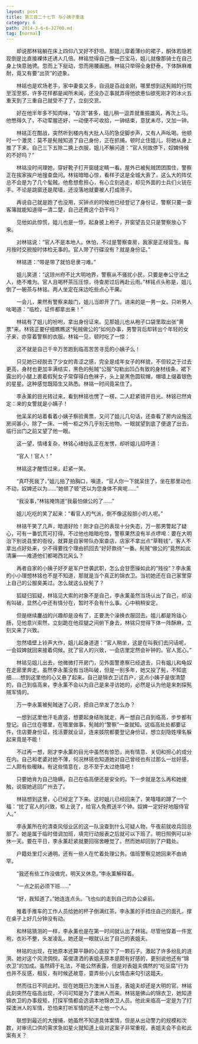```yaml
---
layout: post
title: 第三百二十七节 与小姨子重逢
category: 6
path: 2014-3-6-6-32700.md
tag: [normal]
---
```


　　却说那林铭躺在床上四仰八叉好不舒坦。那姐儿穿着薄纱的裙子，酮体若隐若现倒是比直接裸体还诱人几倍。林铭觉得自己像一匹宝马，姐儿就像那骑士在自己身上快意驰骋。忽而上下挺动，忽而用腰画圈。林铭只举得全身舒泰，下体酥麻难耐，竟又有要“出货”的迹象。

　　林铭也是欢场老手，家中妻妾又多，自诩是百战金刚，哪里想到这髡贼的行院至淫至邪，许多花样都是闻所未闻，还没办正事就弄得他欲悳仙欲死刚才的冰火五重天到了三重自己就受不了了，立刻交货。

　　好在他半年多不知肉味，“存货”甚多，姐儿稍一逗弄就重振雄风，再次上马。他憋得久了，不动荤腥还好，一动便不可收拾，一钟结束，意犹未尽，又加一钟。

　　林铭正在酣战，突然听到楼内有大批人马的急促脚步声，又有人声吆喝。他顿时一个激灵：莫不是髡贼知道了自己身份，正在抓捕。顿时止住姐儿，将她从身上推了下来。自己三下五除二换上衣服，姐儿不解问道：“官人何故停下，奴婢侍候的不好吗？”

　　林铭没时间理她，穿好靴子打开窗缝定睛一看。屋外已被髡贼团团围住，警察正在挨家挨户地搜查盘问。林铭暗暗心惊，看样子这是全城大索了，这么大的阵仗总不会是为了几个髦贼。他愈想愈担心，有心立刻逃走，却见外面的士兵们火铳在手。不论是跳窗还是爬墙，还没落地就要被人打成筛子。

　　再说自己就是跑了也没用，买钟点的时候他已经登记了身份证，警察只要一查客簿就能知道得一清二楚，自己还费这个劲干吗？

　　见他如此惊慌，姐儿也是一惊，起身披上袍子，开窗望去见只是警察放心下来。

　　对林铭说：“官人不是本地人。休怕，不过是警察查房，我家是正经营生。每月按时交税按时体检无事的。官人带了行碟没有？就是身份证。”

　　林铭道：“带是带了就怕皂隶刁难。”

　　姐儿笑道：“这琼州府不比大明地界，警察从不骚扰小民，只要是奉公守法之人，绝不难为。官人且喝杯茶压压惊，待查房过后再赴云雨。”林铭点头称是，姐儿倒了一碗茶与林铭。两人坐定在床边吃些点心干果。

　　一会儿，果然有警察来敲门，姐儿当即开了门。进来的是一男一女。只听男人吆喝道：“临检，证件都拿出来！”

　　林铭有了姐儿的吩咐，拿出身份证来。见那姐儿也从袍子口袋里取出张“黄票”来。林铭正要仔细瞧瞧这“髡贼做公的”如何办事，男警背后却转出个年轻的女子来，亦穿着警察的衣服。林铭一见，顿时吃了一惊：

　　这不就是自己千辛万苦跑到临高苦苦寻觅的小姨子么！

　　只见她已经脱去了少女的青涩之感，完全是成年女子的样貌，不但较之于过去更高，身材也更加丰满结实，黑色的髡贼“公服”勾勒出凹凸有致的身材线条，裙下露出的小腿上裹着假髡女子常穿得白色袜子，头上是黑色圆软帽，帽墙上缀着银色的星星。这种感觉既陌生又熟悉。林铭一时间竟呆住了。

　　李永薰的目光转过来，看到林铭也愣了一楞，二人赶紧错开目光。林铭已然肯定：来的女警就是小姨子！

　　他呆呆的站着看着小姨子察验黄票，又问了姐儿几句话，还查看了房内设施这房间甚小，除了一床、一椅一柜之外几乎别无他物，一眼就望到底了便退了出去，临行出门之前又望了他一眼。

　　这一望，情绪复杂，林铭心绪纷乱正在发愣，却听姐儿招呼道：

　　“官人！官人！”

　　林铭这才醒悟过来，赶紧一笑。

　　“真吓死我了，”姐儿拍了拍胸口，嗔道，“官人你一下就呆住了，坐在那里动也不动，奴婢还以为……”她顿了顿“还以为您身体不爽呢……”

　　“我没事，”林铭掩饰道“我最怕做公的了……”

　　姐儿吃吃的笑了起来：“看官人的气派，倒不像这般胆小的人呢。”

　　林铭干笑了几声，暗道好险！刚才自己的表现十分失态，万一那男警起了疑心，可有一番饥荒可打得。不过他也暗暗吃惊，警察果然没有半点啰唣：要在大明治下别说县里的衙役，就算是自家带队办案查店，店家不拿出点“草鞋钱”，客人不拿出点好处来，少不得要找个理由抓回去“好好款待”一番。髡贼“做公的”竟然如此清廉——难道他们都喝西北风么？

　　再者自家的小姨子好歹是军户世袭武职，怎么会甘愿操如此的“贱役”？李永薰的小小理想林铭也不是不知道，那就是当个真正的锦衣卫。当初她还在自己家里穿上自己的公服臭美过。怎么就这么投髡了？

　　狐疑归狐疑，林铭见大索的对象不是自己，李永薰虽然当场认出了自己，却没有叫破，显然心中还有情分在，暂时不会有什么事。心中稍稍安定。

　　但是继续鏖战的兴趣却是没有了，正要洗个澡换衣服回去。姐儿都是玲珑心肠，见他意兴索然，立刻跪在他双腿之间俯下身去，林铭只觉得下体一阵酥麻，立刻又来了兴致。

　　忽然墙壁上铃声大作，姐儿起身道道：“官人稍坐，这是在叫我们去问话呢，一会奴婢就回来接着伺候。扰了官人的兴致，一会店里定然会补钟的。官人宽心。”

　　林铭见姐儿出去，他微微打开房门，见外面警悳察已经退去，只有姐儿和龟奴在走廊里奔走。虽然李永薰没有当场叫破，但是一别多年，她又投了髡，不知底细……想到这里他的心又悬了起来。自己是锦衣卫试百户，这点小姨子是很清楚的，自己到临高来，李永薰不会以为自己是来寻访她的，必然是认为他是来刺探髡贼军情的。

　　万一李永薰被髡贼迷了心窍，把自己举发了怎么办？

　　一想到这里他汗毛直竖，想要起身结账就走，再一想自己自到临高，步步都有登记。自己住在哪里，在哪里做事，髡贼的“警察”一查就知。这临高处处都要证件，住店要身份证，找活要就业证，连来妓院都要登记身份证，想立刻隐姓埋名躲起来竟是不能！

　　不过再一想，刚才李永薰的目光中虽然有惊恐，尚有情意、关切和担心的成分在内。自己和老婆对她不薄，何况林铭也知道她对自己曾经也有过那么一丝好感，二人颇有些暧昧。有这些情意在，总不至于太过绝情吧！

　　只要她肯为自己隐瞒，自己在临高便还是安全的。下一步就是怎么再和她接触，说服她逃回广州去了。

　　林铭想到这里，心已经定了下来。这时姐儿已经回来了，笑嘻嘻的蹲了一个福：“扰了官人的兴致，柜上说了，给官人免费送半个钟。奴婢一定好好地服侍官人。”

　　李永薰所在的清查风俗业区的这一队没查到什么可疑人物，午夜前就收兵回总部了。她是属于临时借调加班，填完行动报表之后就可以下班了。明日照例可以补休一天。要在平日，李永薰赶紧就要回宿舍睡觉了。然而她却回到了户籍处。

　　户籍处里灯火通明，还有一些人在忙着处理公务。值班警察见她回来不由纳罕。

　　“我还有些工作没做完，明天又休息。”李永薰解释着。

　　“一点之前必须下班……”

　　“好，我知道了。”她连连点头。飞也似的走到自己的办公桌前。

　　推着手推车的工作人员给她的杯子倒满红茶。李永薰的手捂住自己的面孔，撑在桌子上好几分钟没有动。

　　和林铭猜测的一样，李永薰也是在第一时间就认出了林铭。尽管他穿着一件宽袍，衣衫不整，头发凌乱，她还是一眼就认出了自己的表姐夫。

　　林铭的出现，在她原本还算平静的心底投下了一颗石子。激起了许多纷乱的涟漪。她对这个风流倜傥，英俊潇洒的表姐夫原本是颇有好感的，更别说他还有“锦衣卫”的加成。虽然碍于礼法，不能公然表露，但是对表姐夫偶然的“吃豆腐”行为也并不反感，相反，有时候还故意，耍弄些小儿女情态来勾引这姐夫。

　　然而往日不同此时。现在她既已为澳洲人当差，表姐夫却还是大明的官。林铭此刻突然在临高出现，不问可知是为了澳洲人而来。林铭是佛山的锦衣卫，她知道锦衣卫的办事规矩，打探军情都会选调本地锦衣卫人员。他此来临高一定是为了打探澳洲人的军情，恐怕来打听军情的还不止他一个人。

　　联想到最近的大搜捕，她虽然不知道具体案情，但是从出动警力的规模和次数，对审讯口供的需求急如星火就知道上级对这案子非常重视，表姐夫会不会和此案有关？
